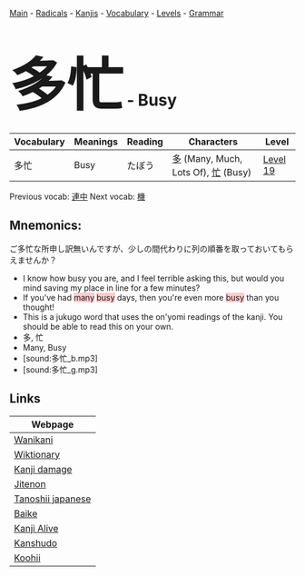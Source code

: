 <style> bigfont {font-size: 100px}</style>
[Main](../README.md) -
[Radicals](../radicals.md) -
[Kanjis](../kanjis.md) -
[Vocabulary](../vocabulary.md) -
[Levels](../levels.md) -
[Grammar](../grammar.md)
# <bigfont> 多忙</bigfont> - Busy 

| Vocabulary | Meanings | Reading | Characters | Level |
| --- | --- | --- | --- | --- |
| 多忙 | Busy | たぼう |  [多](../kanjis/多.md) (Many, Much, Lots Of), [忙](../kanjis/忙.md) (Busy) | [Level 19](../levels/wk_level19.md) |

Previous vocab: [連中](連中.md) Next vocab: [機](機.md) 

## Mnemonics:
ご多忙な所申し訳無いんですが、少しの間代わりに列の順番を取っておいてもらえませんか？
* I know how busy you are, and I feel terrible asking this, but would you mind saving my place in line for a few minutes?
* If you've had <span style="background-color:#ffcccb"> many</span> <span style="background-color:#ffcccb"> busy</span> days, then you're even more <span style="background-color:#ffcccb"> busy</span> than you thought!
* This is a jukugo word that uses the on'yomi readings of the kanji. You should be able to read this on your own.
* 多, 忙
* Many, Busy
* [sound:多忙_b.mp3]
* [sound:多忙_g.mp3]


## Links 

| Webpage |
| --- |
| [Wanikani          ](https://www.wanikani.com/kanji/多忙) |
| [Wiktionary        ](https://en.wiktionary.org/wiki/多忙) |
| [Kanji damage      ](http://www.kanjidamage.com/kanji/search?utf8=✓&q=多忙) |
| [Jitenon           ](https://jitenon.com/kanji/多忙) |
| [Tanoshii japanese ](https://www.tanoshiijapanese.com/dictionary/kanji.cfm?k=多忙) |
| [Baike             ](https://baike.baidu.com/item/多忙) |
| [Kanji Alive       ](https://app.kanjialive.com/多忙) |
| [Kanshudo          ](https://www.kanshudo.com/searchmn?q=多忙) |
| [Koohii            ](https://kanji.koohii.com/study/kanji/多忙) |
